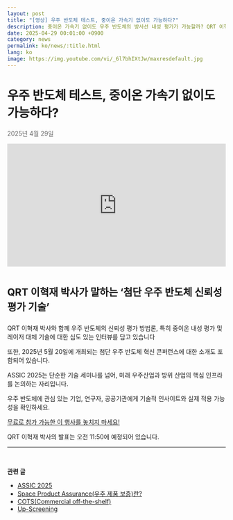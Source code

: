 ```yaml
---
layout: post
title: "[영상] 우주 반도체 테스트, 중이온 가속기 없이도 가능하다?"
description: 중이온 가속기 없이도 우주 반도체의 방사선 내성 평가가 가능할까? QRT 이혁재 박사가 레이저 대체 기술을 포함한 첨단 평가 방법을 소개합니다. 2025년 5월 20일 ASSIC 2025 콘퍼런스 정보도 함께 확인하세요.
date: 2025-04-29 00:01:00 +0900
category: news
permalink: ko/news/:title.html
lang: ko
image: https://img.youtube.com/vi/_6l7bhIXtJw/maxresdefault.jpg
---
```


# 우주 반도체 테스트, 중이온 가속기 없이도 가능하다?
<p style="color: #666666">2025년 4월 29일</p>

<style>.embed-container { position: relative; padding-bottom: 56.25%; height: 0; overflow: hidden; max-width: 100%; } .embed-container iframe, .embed-container object, .embed-container embed { position: absolute; top: 0; left: 0; width: 100%; height: 100%; }</style><div class='embed-container'><iframe src='https://www.youtube.com/embed//_6l7bhIXtJw' frameborder='0' allowfullscreen></iframe></div>

<script type="application/ld+json">
{
  "@context": "https://schema.org",
  "@type": "VideoObject",
  "name": "우주 반도체 테스트, 중이온 가속기 없이도 가능하다?",
  "description": "QRT 이혁재 박사가 우주 반도체 평가 기술을 소개합니다.",
  "thumbnailUrl": "https://img.youtube.com/vi/_6l7bhIXtJw/maxresdefault.jpg",
  "uploadDate": "2025-04-29",
  "contentUrl": "https://www.youtube.com/watch?v=_6l7bhIXtJw",
  "embedUrl": "https://www.youtube.com/embed/_6l7bhIXtJw"
}
</script>

<br>

<p style="font-size:23px"> <b>QRT 이혁재 박사가 말하는 ‘첨단 우주 반도체 신뢰성 평가 기술’</b></p>


<p>QRT 이혁재 박사와 함께 우주 반도체의 신뢰성 평가 방법론, 특히 중이온 내성 평가 및 레이저 대체 기술에 대한 심도 있는 인터뷰를 담고 있습니다</p>
<p>또한, 2025년 5월 20일에 개최되는 첨단 우주 반도체 혁신 콘퍼런스에 대한 소개도 포함되어 있습니다.</p>
<p>ASSIC 2025는 단순한 기술 세미나를 넘어, 미래 우주산업과 방위 산업의 핵심 인프라를 논의하는 자리입니다.</p>
<p>우주 반도체에 관심 있는 기업, 연구자, 공공기관에게 기술적 인사이트와 실제 적용 가능성을 확인하세요.</p>

[무료로 참가 가능한 이 행사를 놓치지 마세요!](https://yelec.kr/product/assic2025/)

QRT 이혁재 박사의 발표는 오전 11:50에 예정되어 있습니다.


-------------------------------------



<br/> <!-- 한줄 띄기 -->

**관련 글**
- [ASSIC 2025](/ko/news/ASSIC2025.html)
- [Space Product Assurance(우주 제품 보증)란?](/ko/article/8.-EEE.html)
- [COTS(Commercial off-the-shelf)](/ko/article/5.COTS.html)
- [Up-Screening](/ko/article/12.upScreening.html)